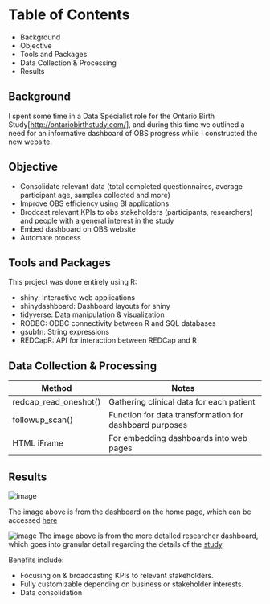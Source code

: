 # Table of Contents 

- Background 
- Objective 
- Tools and Packages 
- Data Collection & Processing 
- Results




## Background 
I spent some time in a Data Specialist role for the Ontario Birth Study[http://ontariobirthstudy.com/], and during this time we outlined a need for an informative dashboard of OBS progress while I constructed the new website. 


## Objective 
- Consolidate relevant data (total completed questionnaires, average participant age, samples collected and more) 
- Improve OBS efficiency using BI applications 
- Brodcast relevant KPIs to obs stakeholders (participants, researchers) and people with a general interest in the study
- Embed dashboard on OBS website
- Automate process 


## Tools and Packages 
This project was done entirely using R: 

- shiny: Interactive web applications
- shinydashboard: Dashboard layouts for shiny 
- tidyverse: Data manipulation & visualization 
- RODBC: ODBC connectivity between R and SQL databases
- gsubfn: String expressions
- REDCapR: API for interaction between REDCap and R 

## Data Collection & Processing 

|Method                |Notes                                                  |
|----------------------|-------------------------------------------------------|
|redcap_read_oneshot() |Gathering clinical data for each patient               |
|followup_scan()       |Function for data transformation for dashboard purposes|
| HTML iFrame          | For embedding dashboards into web pages               |


## Results
![image](https://user-images.githubusercontent.com/91495866/165196945-5d481002-9883-425e-875d-60c6ed55404f.png)

The image above is from the dashboard on the home page, which can be accessed [here](http://ontariobirthstudy.com/)


![image](https://user-images.githubusercontent.com/91495866/165197109-87ff9d2f-2bf7-4274-b72f-91bd9152998c.png)
The image above is from the more detailed researcher dashboard, which goes into granular detail regarding the details of the [study](http://ontariobirthstudy.com/researchers/). 

Benefits include:
- Focusing on & broadcasting KPIs to relevant stakeholders. 
- Fully customizable depending on business or stakeholder interests. 
- Data consolidation 
